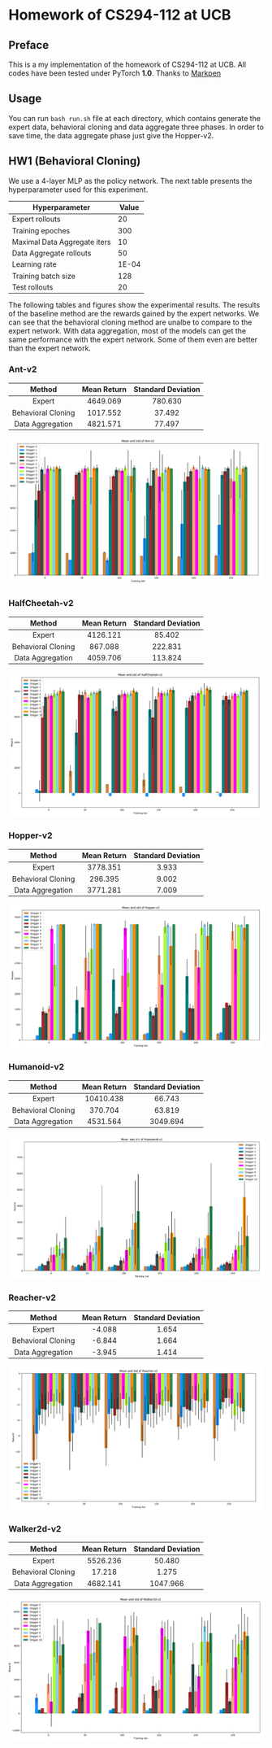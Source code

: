 # Homework of CS294-112 at UCB

## Preface

This is a my implementation of the homework of CS294-112 at UCB. All codes have been tested under PyTorch **1.0**.
Thanks to [Markpen](https://github.com/PengZhenghao/CS294-Homework)

## Usage

You can run `bash run.sh` file at each directory, which contains generate the expert data, behavioral cloning and data aggregate three phases. 
In order to save time, the data aggregate phase just give the Hopper-v2.

## HW1 (Behavioral Cloning)

We use a 4-layer MLP as the policy network. The next table presents the hyperparameter used for this experiment.

| Hyperparameter       | Value |
|----------------------|-------|
| Expert rollouts  | 20    |
| Training epoches | 300    |
| Maximal Data Aggregate iters | 10 |
| Data Aggregate rollouts | 50 |
| Learning rate        | 1E-04 |
| Training batch size  | 128    |
| Test rollouts          | 20     |

The following tables and figures show the experimental results. The results of the baseline method are the rewards gained by the expert networks. We can see that the behavioral cloning method are unalbe to compare to the expert network. With data aggregation, most of the models can get the same performance with the expert network. Some of them even are better than the expert network. 

### Ant-v2 

| Method             | Mean Return | Standard Deviation |
|:--------------------:|:-------------:|:--------------------:|
| Expert           |  4649.069    | 780.630           |
| Behavioral Cloning |  1017.552    |  37.492            |
| Data Aggregation  | 4821.571 | 77.497 |

![](fig/ant.png)

### HalfCheetah-v2
| Method             | Mean Return | Standard Deviation |
|:--------------------:|:-------------:|:--------------------:|
| Expert           | 4126.121    | 85.402             |
| Behavioral Cloning | 867.088     | 222.831            |
| Data Aggregation  | 4059.706 | 113.824 |

![](fig/halfcheet.png)

### Hopper-v2
| Method             | Mean Return | Standard Deviation |
|:--------------------:|:-------------:|:--------------------:|
| Expert           | 3778.351    | 3.933              |
| Behavioral Cloning | 296.395     | 9.002              |
| Data Aggregation  | 3771.281 | 7.009 |

![](fig/hopper.png)

### Humanoid-v2
| Method             | Mean Return | Standard Deviation |
|:--------------------:|:-------------:|:--------------------:|
| Expert           | 10410.438   | 66.743            |
| Behavioral Cloning | 370.704     | 63.819             |
| Data Aggregation  | 4531.564 | 3049.694 |

![](fig/humanoid.png)


### Reacher-v2
| Method             | Mean Return | Standard Deviation |
|:--------------------:|:-------------:|:--------------------:|
| Expert           | -4.088      | 1.654              |
| Behavioral Cloning | -6.844     | 1.664              |
| Data Aggregation  | -3.945 | 1.414 |

![](fig/reacher.png)

### Walker2d-v2
| Method             | Mean Return | Standard Deviation |
|:--------------------:|:-------------:|:--------------------:|
| Expert           | 5526.236    | 50.480             |
| Behavioral Cloning | 17.218     | 1.275              |
| Data Aggregation  | 4682.141 | 1047.966 |

![](fig/walker.png)

